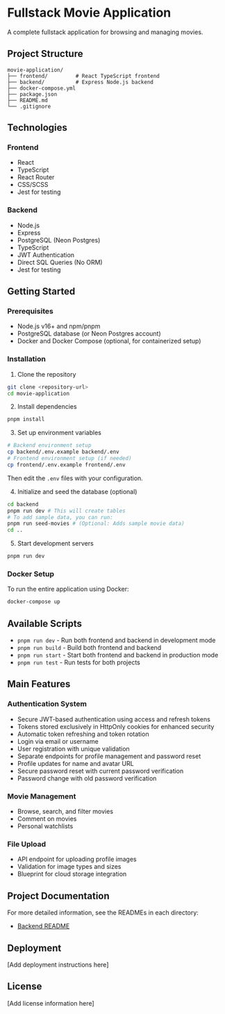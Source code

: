 # Fullstack Movie Application

A complete fullstack application for browsing and managing movies.

## Project Structure

```
movie-application/
├── frontend/         # React TypeScript frontend
├── backend/          # Express Node.js backend
├── docker-compose.yml
├── package.json
├── README.md
└── .gitignore
```

## Technologies

### Frontend
- React
- TypeScript
- React Router
- CSS/SCSS
- Jest for testing

### Backend
- Node.js
- Express
- PostgreSQL (Neon Postgres)
- TypeScript
- JWT Authentication
- Direct SQL Queries (No ORM)
- Jest for testing

## Getting Started

### Prerequisites
- Node.js v16+ and npm/pnpm
- PostgreSQL database (or Neon Postgres account)
- Docker and Docker Compose (optional, for containerized setup)

### Installation

1. Clone the repository
```bash
git clone <repository-url>
cd movie-application
```

2. Install dependencies
```bash
pnpm install
```

3. Set up environment variables
```bash
# Backend environment setup
cp backend/.env.example backend/.env
# Frontend environment setup (if needed)
cp frontend/.env.example frontend/.env
```
Then edit the `.env` files with your configuration.

4. Initialize and seed the database (optional)
```bash
cd backend
pnpm run dev # This will create tables
# To add sample data, you can run:
pnpm run seed-movies # (Optional: Adds sample movie data)
cd ..
```

5. Start development servers
```bash
pnpm run dev
```

### Docker Setup

To run the entire application using Docker:

```bash
docker-compose up
```

## Available Scripts

- `pnpm run dev` - Run both frontend and backend in development mode
- `pnpm run build` - Build both frontend and backend
- `pnpm run start` - Start both frontend and backend in production mode
- `pnpm run test` - Run tests for both projects

## Main Features

### Authentication System
- Secure JWT-based authentication using access and refresh tokens
- Tokens stored exclusively in HttpOnly cookies for enhanced security
- Automatic token refreshing and token rotation
- Login via email or username
- User registration with unique validation
- Separate endpoints for profile management and password reset
- Profile updates for name and avatar URL
- Secure password reset with current password verification
- Password change with old password verification

### Movie Management
- Browse, search, and filter movies
- Comment on movies
- Personal watchlists

### File Upload
- API endpoint for uploading profile images
- Validation for image types and sizes
- Blueprint for cloud storage integration

## Project Documentation

For more detailed information, see the READMEs in each directory:
- [Backend README](./backend/README.md)

## Deployment

[Add deployment instructions here]

## License

[Add license information here]
